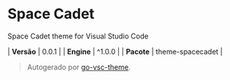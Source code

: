 # Space Cadet

Space Cadet theme for Visual Studio Code

| **Versão** | 0.0.1 |
| **Engine** | ^1.0.0 |
| **Pacote** | theme-spacecadet |

> Autogerado por [go-vsc-theme](https://github.com/natalbu/go-vsc-theme).
